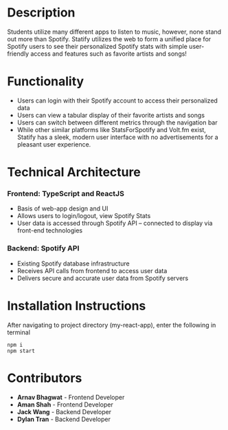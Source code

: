 # Description
Students utilize many different apps to listen to music, however, none stand out more than Spotify. Statify utilizes the web to form a unified place for Spotify users to see their personalized Spotify stats with simple user-friendly access and features such as favorite artists and songs!

# Functionality
- Users can login with their Spotify account to access their personalized data
- Users can view a tabular display of their favorite artists and songs
- Users can switch between different metrics through the navigation bar
- While other similar platforms like StatsForSpotify and Volt.fm exist, Statify has a sleek, modern user interface with no advertisements for a pleasant user experience.

# Technical Architecture
### Frontend: TypeScript and ReactJS
  - Basis of web-app design and UI
  - Allows users to login/logout, view Spotify Stats
  - User data is accessed through Spotify API – connected to display via front-end technologies

### Backend: Spotify API
  - Existing Spotify database infrastructure
  - Receives API calls from frontend to access user data
  - Delivers secure and accurate user data from Spotify servers

# Installation Instructions

After navigating to project directory (my-react-app), enter the following in terminal
```
npm i
npm start
```

# Contributors
- **Arnav Bhagwat** - Frontend Developer
- **Aman Shah** - Frontend Developer
- **Jack Wang** - Backend Developer
- **Dylan Tran** - Backend Developer
 
